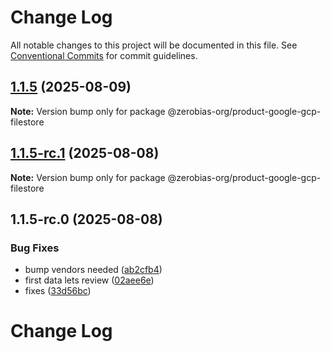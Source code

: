 # Change Log

All notable changes to this project will be documented in this file.
See [Conventional Commits](https://conventionalcommits.org) for commit guidelines.

## [1.1.5](https://github.com/zerobias-org/product/compare/@zerobias-org/product-google-gcp-filestore@1.1.5-rc.1...@zerobias-org/product-google-gcp-filestore@1.1.5) (2025-08-09)

**Note:** Version bump only for package @zerobias-org/product-google-gcp-filestore





## [1.1.5-rc.1](https://github.com/zerobias-org/product/compare/@zerobias-org/product-google-gcp-filestore@1.1.5-rc.0...@zerobias-org/product-google-gcp-filestore@1.1.5-rc.1) (2025-08-08)

**Note:** Version bump only for package @zerobias-org/product-google-gcp-filestore





## 1.1.5-rc.0 (2025-08-08)


### Bug Fixes

* bump vendors needed ([ab2cfb4](https://github.com/zerobias-org/product/commit/ab2cfb4a9cf2e3008e08b068f98011fec096c932))
* first data lets review ([02aee6e](https://github.com/zerobias-org/product/commit/02aee6e8c4f11675de7c63a00f4c8254a67a4dd7))
* fixes ([33d56bc](https://github.com/zerobias-org/product/commit/33d56bcaedf3fa5e3939a33c0fb57eda53539d05))





# Change Log
